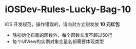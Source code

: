 # iOSDev-Rules-Lucky-Bag-10
iOS 开发规范，操作错误的，请向对方立刻发放 **10 元红包**

- 除初始化布局的函数外，每个函数长度不超过50行
- 每个UIView的实例对象变量名都需要体现类型
